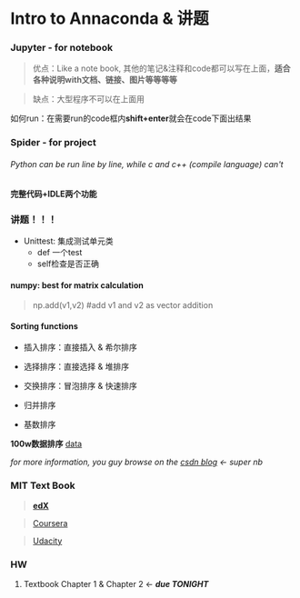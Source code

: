 # Intro to Annaconda & 讲题


### Jupyter - for notebook

> 优点：Like a note book, 其他的笔记&注释和code都可以写在上面，**适合各种说明with文档、链接、图片等等等等**

> 缺点：大型程序不可以在上面用

如何run：在需要run的code框内**shift+enter**就会在code下面出结果

### Spider - for project

###### Python can be run line by line, while c and c++ (compile language) can't

**完整代码+IDLE两个功能**


### 讲题！！！

- Unittest: 集成测试单元类
    - def 一个test
    - self检查是否正确

#### numpy: best for matrix calculation

> np.add(v1,v2) #add v1 and v2 as vector addition

#### Sorting functions

- 插入排序：直接插入 & 希尔排序

- 选择排序：直接选择 & 堆排序

- 交换排序：冒泡排序 & 快速排序

- 归并排序

- 基数排序

**100w数据排序**
[data](/LectureNotes/Pics%20for%20notes/notemt.png)

_for more information, you guy browse on the [csdn blog](https://blog.csdn.net/python36/article/details/80662736) <- super nb_

### MIT Text Book

> [**edX**](www.edx.org)

> [Coursera](www.coursera.org)

> [Udacity](www.udacity.com)

### HW

1. Textbook Chapter 1 & Chapter 2 <- _**due TONIGHT**_
 

